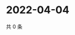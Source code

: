 # 2022-04-04

共 0 条

<!-- BEGIN WEIBO -->
<!-- 最后更新时间 Mon Apr 04 2022 07:00:41 GMT+0800 (China Standard Time) -->

<!-- END WEIBO -->
